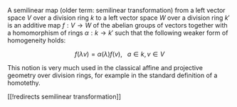 A semilinear map (older term: semilinear transformation) from a left vector space $V$ over a division ring $k$ to a left vector space $W$ over a division ring $k'$ is an additive map $f: V\to W$ of the abelian groups of vectors together with a homomorphism of rings $\alpha : k\to k'$ such that the following weaker form of homogeneity holds:

$$
f (\lambda v) = \alpha(\lambda) f(v), \,\,\,\,\,a\in k, v\in V
$$

This notion is very much used in the classical affine and projective geometry over division rings, for example in the standard definition of a homotethy.

[[!redirects semilinear transformation]]